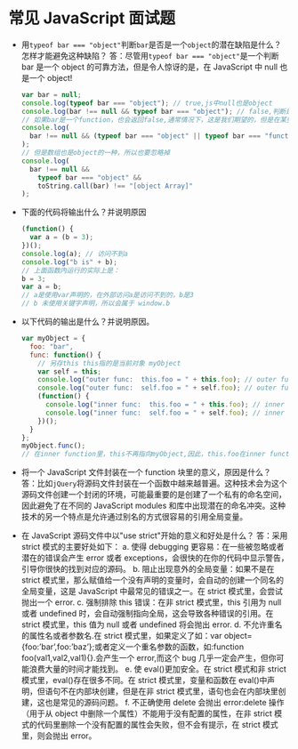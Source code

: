 # 常见 JavaScript 面试题

- 用`typeof bar === "object"`判断`bar`是否是一个`object`的潜在缺陷是什么？怎样才能避免这种缺陷？
  答：尽管用`typeof bar === "object"`是一个判断 bar 是一个 object 的可靠方法，但是令人惊讶的是，在 JavaScript 中 null 也是一个 object!

  ```js
  var bar = null;
  console.log(typeof bar === "object"); // true,js中null也是object
  console.log(bar !== null && typeof bar === "object"); // false,判断是要过滤掉null
  // 如果bar是一个function，也会返回false,通常情况下，这是我们期望的，但是在某些情况下，我们希望当bar是function时，也返回true,你就需要修改上面的解决方案如下：
  console.log(
    bar !== null && (typeof bar === "object" || typeof bar === "function")
  );
  // 但是数组也是object的一种，所以也要忽略掉
  console.log(
    bar !== null &&
      typeof bar === "object" &&
      toString.call(bar) !== "[object Array]"
  );
  ```

- 下面的代码将输出什么？并说明原因

  ```js
  (function() {
    var a = (b = 3);
  })();
  console.log(a); // 访问不到a
  console.log("b is" + b);
  // 上面函数内运行的实际上是：
  b = 3;
  var a = b;
  // a是使用var声明的，在外部访问a是访问不到的，b是3
  // b 未使用关键字声明，所以会属于 window.b
  ```

- 以下代码的输出是什么？并说明原因。

  ```js
  var myObject = {
    foo: "bar",
    func: function() {
      // 另存this this指的是当前对象 myObject
      var self = this;
      console.log("outer func:  this.foo = " + this.foo); // outer func:  this.foo = bar
      console.log("outer func:  self.foo = " + self.foo); // outer func:  self.foo = bar
      (function() {
        console.log("inner func:  this.foo = " + this.foo); // inner func:  this.foo = undefined
        console.log("inner func:  self.foo = " + self.foo); // inner func:  self.foo = bar
      })();
    }
  };
  myObject.func();
  // 在inner function里，this不再指向myObject,因此，this.foo在inner function里面是undefined,然而，self依然指向myObject，（在ECMA5之前，this在内部function里将指向window，然而，在ECMA5之后，内部function的this将是undefined)
  ```

- 将一个 JavaScript 文件封装在一个 function 块里的意义，原因是什么？
  答：比如`jQuery`将源码文件封装在一个函数中越来越普遍。这种技术会为这个源码文件创建一个封闭的环境，可能最重要的是创建了一个私有的命名空间，因此避免了在不同的 JavaScript modules 和库中出现潜在的命名冲突。这种技术的另一个特点是允许通过别名的方式很容易的引用全局变量。

- 在 JavaScript 源码文件中以"use strict"开始的意义和好处是什么？
  答：采用 strict 模式的主要好处如下：
  a. 使得 debugging 更容易：在一些被忽略或者潜在的错误会产生 error 或者 exceptions，会很快的在你的代码中显示警告，引导你很快的找到对应的源码。
  b. 阻止出现意外的全局变量：如果不是在 strict 模式里，那么赋值给一个没有声明的变量时，会自动的创建一个同名的全局变量，这是 JavaScript 中最常见的错误之一。在 strict 模式里，会尝试抛出一个 error.
  c. 强制排除 this 错误：在非 strict 模式里，this 引用为 null 或者 undefined 时，会自动强制指向全局，这会导致各种错误的引用。在 strict 模式里，this 值为 null 或者 undefined 将会抛出 error.
  d. 不允许重名的属性名或者参数名.在 strict 模式里，如果定义了如：var object={foo:’bar’,foo:’baz’};或者定义一个重名参数的函数，如:function foo(val1,val2,val1){}.会产生一个 error,而这个 bug 几乎一定会产生，但你可能浪费大量的时间才能找到。
  e. 使 eval()更加安全。在 strict 模式和非 strict 模式里，eval()存在很多不同。在 strict 模式里，变量和函数在 eval()中声明，但语句不在内部块创建，但是在非 strict 模式里，语句也会在内部块里创建，这也是常见的源码问题。
  f. 不正确使用 delete 会抛出 error:delete 操作（用于从 object 中删除一个属性）不能用于没有配置的属性，在非 strict 模式的代码里删除一个没有配置的属性会失败，但不会有提示，在 strict 模式里，则会抛出 error。
